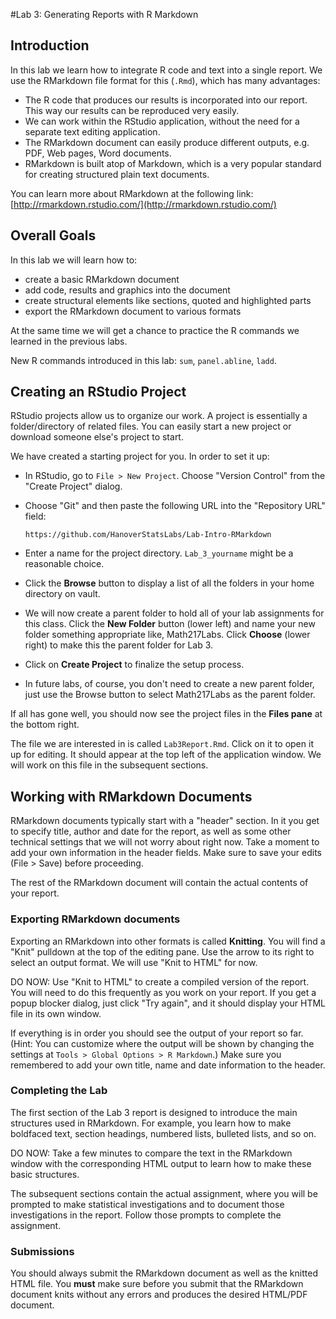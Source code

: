 #Lab 3: Generating Reports with R Markdown

## Introduction

In this lab we learn how to integrate R code and text into a single report. We use the RMarkdown file format for this (`.Rmd`), which has many advantages:

- The R code that produces our results is incorporated into our report. This way our results can be reproduced very easily.
- We can work within the RStudio application, without the need for a separate text editing application.
- The RMarkdown document can easily produce different outputs, e.g. PDF, Web pages, Word documents.
- RMarkdown is built atop of Markdown, which is a very popular standard for creating structured plain text documents.

You can learn more about RMarkdown at the following link: [http://rmarkdown.rstudio.com/](http://rmarkdown.rstudio.com/)

## Overall Goals

In this lab we will learn how to:

- create a basic RMarkdown document
- add code, results and graphics into the document
- create structural elements like sections, quoted and highlighted parts
- export the RMarkdown document to various formats

At the same time we will get a chance to practice the R commands we learned in the previous labs.

New R commands introduced in this lab: `sum`, `panel.abline`, `ladd`.

## Creating an RStudio Project

RStudio projects allow us to organize our work. A project is essentially a folder/directory of related files. You can easily start a new project or download someone else's project to start.

We have created a starting project for you. In order to set it up:

- In RStudio, go to `File > New Project`. Choose "Version Control" from the "Create Project" dialog.
- Choose "Git" and then paste the following URL into the "Repository URL" field:

    ```
    https://github.com/HanoverStatsLabs/Lab-Intro-RMarkdown
    ```

- Enter a name for the project directory. `Lab_3_yourname` might be a reasonable choice.
- Click the **Browse** button to display a list of all the folders in your home directory on vault.
- We will now create a parent folder to hold all of your lab assignments for this class. Click the **New Folder** button (lower left) and name your new folder something appropriate like, Math217Labs.  Click **Choose** (lower right) to make this the parent folder for Lab 3.
- Click on **Create Project** to finalize the setup process.
- In future labs, of course, you don't need to create a new parent folder, just use the Browse button to select Math217Labs as the parent folder.

If all has gone well, you should now see the project files in the **Files pane** at the bottom right.

The file we are interested in is called `Lab3Report.Rmd`. Click on it to open it up for editing. It should appear at the top left of the application window. We will work on this file in the subsequent sections.

## Working with RMarkdown Documents

RMarkdown documents typically start with a "header" section. In it you get to specify title, author and date for the report, as well as some other technical settings that we will not worry about right now. Take a moment to add your own information in the header fields. Make sure to save your edits (File > Save) before proceeding.

The rest of the RMarkdown document will contain the actual contents of your report.

### Exporting RMarkdown documents

Exporting an RMarkdown into other formats is called **Knitting**. You will find a "Knit" pulldown at the top of the editing pane. Use the arrow to its right to select an output format. We will use "Knit to HTML" for now.

DO NOW: Use "Knit to HTML" to create a compiled version of the report. You will need to do this frequently as you work on your report. If you get a popup blocker dialog, just click "Try again", and it should display your HTML file in its own window.

If everything is in order you should see the output of your report so far. (Hint: You can customize where the output will be shown by changing the settings at `Tools > Global Options > R Markdown`.) Make sure you remembered to add your own title, name and date information to the header.

### Completing the Lab

The first section of the Lab 3 report is designed to introduce the main structures used in RMarkdown. For example, you learn how to make boldfaced text, section headings, numbered lists, bulleted lists, and so on.

DO NOW: Take a few minutes to compare the text in the RMarkdown window with the corresponding HTML output to learn how to make these basic structures.

The subsequent sections contain the actual assignment, where you will be prompted to make statistical investigations and to document those investigations in the report. Follow those prompts to complete the assignment.

### Submissions

You should always submit the RMarkdown document as well as the knitted HTML file. You **must** make sure before you submit that the RMarkdown document knits without any errors and produces the desired HTML/PDF document.
